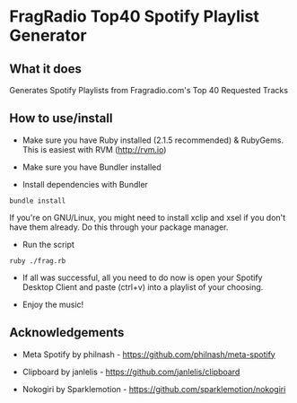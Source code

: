 FragRadio Top40 Spotify Playlist Generator
==========================================

What it does
-------------

Generates Spotify Playlists from Fragradio.com's Top 40 Requested Tracks

How to use/install
----------------

- Make sure you have Ruby installed (2.1.5 recommended) & RubyGems. This is easiest with RVM (http://rvm.io)

- Make sure you have Bundler installed

- Install dependencies with Bundler

```
bundle install
```

If you're on GNU/Linux, you might need to install xclip and xsel if you don't have them already. Do this through your
package manager.

- Run the script

```
ruby ./frag.rb
```

- If all was successful, all you need to do now is open your Spotify Desktop Client and paste (ctrl+v) into
a playlist of your choosing.

- Enjoy the music!

Acknowledgements
-------------------

- Meta Spotify by philnash - https://github.com/philnash/meta-spotify

- Clipboard by janlelis - https://github.com/janlelis/clipboard

- Nokogiri by Sparklemotion - https://github.com/sparklemotion/nokogiri
